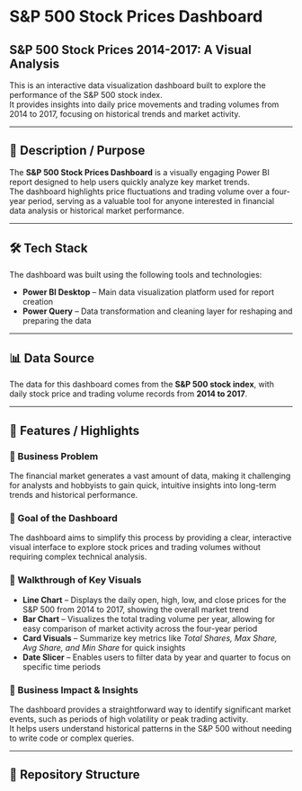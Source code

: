 # S\&P 500 Stock Prices Dashboard

## S\&P 500 Stock Prices 2014-2017: A Visual Analysis

This is an interactive data visualization dashboard built to explore the performance of the S\&P 500 stock index.  
It provides insights into daily price movements and trading volumes from 2014 to 2017, focusing on historical trends and market activity.

---

## 📌 Description / Purpose
The **S\&P 500 Stock Prices Dashboard** is a visually engaging Power BI report designed to help users quickly analyze key market trends.  
The dashboard highlights price fluctuations and trading volume over a four-year period, serving as a valuable tool for anyone interested in financial data analysis or historical market performance.

---

## 🛠 Tech Stack
The dashboard was built using the following tools and technologies:

- **Power BI Desktop** – Main data visualization platform used for report creation  
- **Power Query** – Data transformation and cleaning layer for reshaping and preparing the data  

---

## 📊 Data Source
The data for this dashboard comes from the **S\&P 500 stock index**, with daily stock price and trading volume records from **2014 to 2017**.

---

## 🚀 Features / Highlights

### 🔹 Business Problem
The financial market generates a vast amount of data, making it challenging for analysts and hobbyists to gain quick, intuitive insights into long-term trends and historical performance.

### 🔹 Goal of the Dashboard
The dashboard aims to simplify this process by providing a clear, interactive visual interface to explore stock prices and trading volumes without requiring complex technical analysis.

### 🔹 Walkthrough of Key Visuals
- **Line Chart** – Displays the daily open, high, low, and close prices for the S\&P 500 from 2014 to 2017, showing the overall market trend  
- **Bar Chart** – Visualizes the total trading volume per year, allowing for easy comparison of market activity across the four-year period  
- **Card Visuals** – Summarize key metrics like *Total Shares, Max Share, Avg Share, and Min Share* for quick insights  
- **Date Slicer** – Enables users to filter data by year and quarter to focus on specific time periods  

### 🔹 Business Impact & Insights
The dashboard provides a straightforward way to identify significant market events, such as periods of high volatility or peak trading activity.  
It helps users understand historical patterns in the S\&P 500 without needing to write code or complex queries.

---

## 📂 Repository Structure
